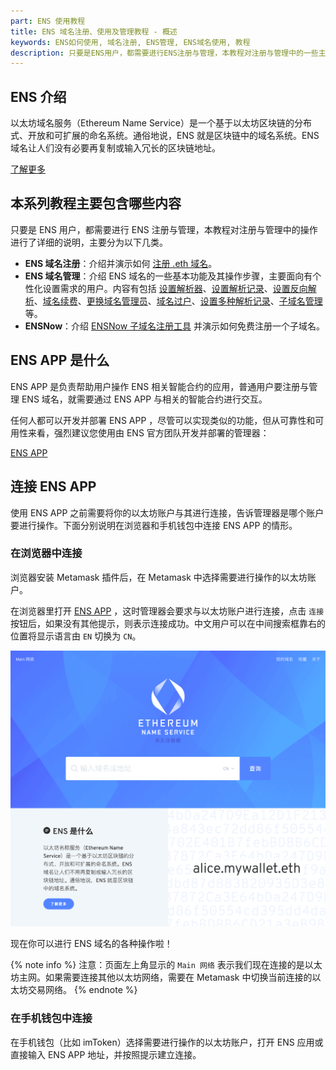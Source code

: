 ```yaml
---
part: ENS 使用教程
title: ENS 域名注册、使用及管理教程 - 概述
keywords: ENS如何使用, 域名注册, ENS管理, ENS域名使用, 教程
description: 只要是ENS用户，都需要进行ENS注册与管理，本教程对注册与管理中的一些主要操作进行了详细的说明，告诉你如何使用ENS域名。
---
```


## ENS 介绍

以太坊域名服务（Ethereum Name Service）是一个基于以太坊区块链的分布式、开放和可扩展的命名系统。通俗地说，ENS 就是区块链中的域名系统。ENS 域名让人们没有必要再复制或输入冗长的区块链地址。

<div class="special-wrapper">
    <a class="big-button" href="/about/about-ens.html">了解更多</a>
</div>

## 本系列教程主要包含哪些内容

只要是 ENS 用户，都需要进行 ENS 注册与管理，本教程对注册与管理中的操作进行了详细的说明，主要分为以下几类。

- **ENS 域名注册**：介绍并演示如何 [注册 .eth 域名](register.html)。
- **ENS 域名管理**：介绍 ENS 域名的一些基本功能及其操作步骤，主要面向有个性化设置需求的用户。内容有包括 [设置解析器](setresolver.html#设置解析器)、[设置解析记录](setresolver.html#设置解析记录)、[设置反向解析](setreverse.html)、[域名续费](renew.html)、[更换域名管理员](setcontroller.html)、[域名过户](transfer.html)、[设置多种解析记录](setcontent.html)、[子域名管理](setsubdomain.html) 等。
- **ENSNow**：介绍 [ENSNow 子域名注册工具](subdomain-registrar.html) 并演示如何免费注册一个子域名。

## ENS APP 是什么

ENS APP 是负责帮助用户操作 ENS 相关智能合约的应用，普通用户要注册与管理 ENS 域名，就需要通过 ENS APP 与相关的智能合约进行交互。

任何人都可以开发并部署 ENS APP ，尽管可以实现类似的功能，但从可靠性和可用性来看，强烈建议您使用由 ENS 官方团队开发并部署的管理器：

<div class="special-wrapper">
    <a class="big-button" href="https://app.ens.domains/">ENS APP</a>
</div>

## 连接 ENS APP

使用 ENS APP 之前需要将你的以太坊账户与其进行连接，告诉管理器是哪个账户要进行操作。下面分别说明在浏览器和手机钱包中连接 ENS APP 的情形。

### 在浏览器中连接

浏览器安装 Metamask 插件后，在 Metamask 中选择需要进行操作的以太坊账户。

在浏览器里打开 [ENS APP](https://app.ens.domains/) ，这时管理器会要求与以太坊账户进行连接，点击 `连接` 按钮后，如果没有其他提示，则表示连接成功。中文用户可以在中间搜索框靠右的位置将显示语言由 `EN` 切换为 `CN`。

![](/images/guides/connect-05.png)

现在你可以进行 ENS 域名的各种操作啦！

{% note info %}
注意：页面左上角显示的 `Main 网络` 表示我们现在连接的是以太坊主网。如果需要连接其他以太坊网络，需要在 Metamask 中切换当前连接的以太坊交易网络。
{% endnote %}

### 在手机钱包中连接

在手机钱包（比如 imToken）选择需要进行操作的以太坊账户，打开 ENS 应用或直接输入 ENS APP 地址，并按照提示建立连接。

